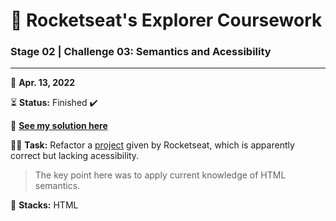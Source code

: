 # 🚀 Rocketseat's Explorer Coursework

### Stage 02 | Challenge 03: Semantics and Acessibility

---

📅 **Apr. 13, 2022**

⏳ **Status:** Finished ✔️

🔗 **[See my solution here](https://github.com/victorsgb/explorer/commit/1c7887bcf425a2268c5026f4248a6af1d4409483/)**

👨‍💻 **Task:** Refactor a [project](https://github.com/victorsgb/explorer/commit/64c3691a04526263959035500d73fa3bc000526a/) given by Rocketseat, which is apparently correct but lacking acessibility.

> The key point here was to apply current knowledge of HTML semantics.
 
🌱 **Stacks:** HTML